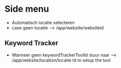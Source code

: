 # Side menu
- Automatisch locatie selecteren
- case geen locatie --> /app/website/websiteid

## Keyword Tracker 
- Wanneer geen keywordTrackerToolId stuur naar --> /app/website/location/locatie Id to setup the tool 